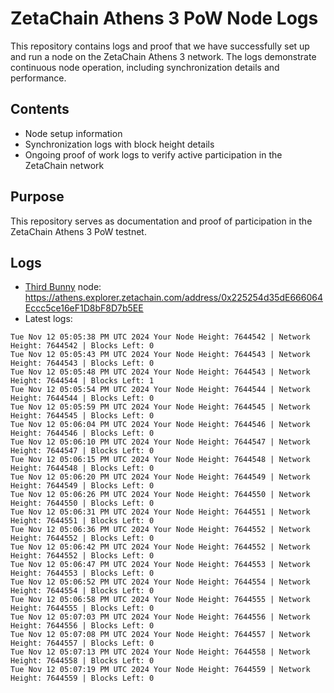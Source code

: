 # ZetaChain Athens 3 PoW Node Logs
This repository contains logs and proof that we have successfully set up and run a node on the ZetaChain Athens 3 network. The logs demonstrate continuous node operation, including synchronization details and performance.

## Contents
- Node setup information
- Synchronization logs with block height details
- Ongoing proof of work logs to verify active participation in the ZetaChain network

## Purpose
This repository serves as documentation and proof of participation in the ZetaChain Athens 3 PoW testnet.

## Logs

- [Third Bunny](https://thirdbunny.xyz/) node: https://athens.explorer.zetachain.com/address/0x225254d35dE666064Eccc5ce16eF1D8bF8D7b5EE
- Latest logs:
```
Tue Nov 12 05:05:38 PM UTC 2024 Your Node Height: 7644542 | Network Height: 7644542 | Blocks Left: 0
Tue Nov 12 05:05:43 PM UTC 2024 Your Node Height: 7644543 | Network Height: 7644543 | Blocks Left: 0
Tue Nov 12 05:05:48 PM UTC 2024 Your Node Height: 7644543 | Network Height: 7644544 | Blocks Left: 1
Tue Nov 12 05:05:54 PM UTC 2024 Your Node Height: 7644544 | Network Height: 7644544 | Blocks Left: 0
Tue Nov 12 05:05:59 PM UTC 2024 Your Node Height: 7644545 | Network Height: 7644545 | Blocks Left: 0
Tue Nov 12 05:06:04 PM UTC 2024 Your Node Height: 7644546 | Network Height: 7644546 | Blocks Left: 0
Tue Nov 12 05:06:10 PM UTC 2024 Your Node Height: 7644547 | Network Height: 7644547 | Blocks Left: 0
Tue Nov 12 05:06:15 PM UTC 2024 Your Node Height: 7644548 | Network Height: 7644548 | Blocks Left: 0
Tue Nov 12 05:06:20 PM UTC 2024 Your Node Height: 7644549 | Network Height: 7644549 | Blocks Left: 0
Tue Nov 12 05:06:26 PM UTC 2024 Your Node Height: 7644550 | Network Height: 7644550 | Blocks Left: 0
Tue Nov 12 05:06:31 PM UTC 2024 Your Node Height: 7644551 | Network Height: 7644551 | Blocks Left: 0
Tue Nov 12 05:06:36 PM UTC 2024 Your Node Height: 7644552 | Network Height: 7644552 | Blocks Left: 0
Tue Nov 12 05:06:42 PM UTC 2024 Your Node Height: 7644552 | Network Height: 7644552 | Blocks Left: 0
Tue Nov 12 05:06:47 PM UTC 2024 Your Node Height: 7644553 | Network Height: 7644553 | Blocks Left: 0
Tue Nov 12 05:06:52 PM UTC 2024 Your Node Height: 7644554 | Network Height: 7644554 | Blocks Left: 0
Tue Nov 12 05:06:58 PM UTC 2024 Your Node Height: 7644555 | Network Height: 7644555 | Blocks Left: 0
Tue Nov 12 05:07:03 PM UTC 2024 Your Node Height: 7644556 | Network Height: 7644556 | Blocks Left: 0
Tue Nov 12 05:07:08 PM UTC 2024 Your Node Height: 7644557 | Network Height: 7644557 | Blocks Left: 0
Tue Nov 12 05:07:13 PM UTC 2024 Your Node Height: 7644558 | Network Height: 7644558 | Blocks Left: 0
Tue Nov 12 05:07:19 PM UTC 2024 Your Node Height: 7644559 | Network Height: 7644559 | Blocks Left: 0
```
